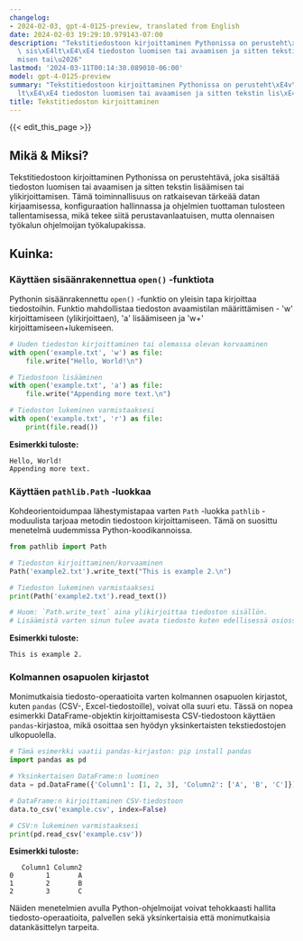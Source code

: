 ```yaml
---
changelog:
- 2024-02-03, gpt-4-0125-preview, translated from English
date: 2024-02-03 19:29:10.979143-07:00
description: "Tekstitiedostoon kirjoittaminen Pythonissa on perusteht\xE4v\xE4, joka\
  \ sis\xE4lt\xE4\xE4 tiedoston luomisen tai avaamisen ja sitten tekstin lis\xE4\xE4\
  misen tai\u2026"
lastmod: '2024-03-11T00:14:30.089010-06:00'
model: gpt-4-0125-preview
summary: "Tekstitiedostoon kirjoittaminen Pythonissa on perusteht\xE4v\xE4, joka sis\xE4\
  lt\xE4\xE4 tiedoston luomisen tai avaamisen ja sitten tekstin lis\xE4\xE4misen tai\u2026"
title: Tekstitiedoston kirjoittaminen
---
```


{{< edit_this_page >}}

## Mikä & Miksi?
Tekstitiedostoon kirjoittaminen Pythonissa on perustehtävä, joka sisältää tiedoston luomisen tai avaamisen ja sitten tekstin lisäämisen tai ylikirjoittamisen. Tämä toiminnallisuus on ratkaisevan tärkeää datan kirjaamisessa, konfiguraation hallinnassa ja ohjelmien tuottaman tulosteen tallentamisessa, mikä tekee siitä perustavanlaatuisen, mutta olennaisen työkalun ohjelmoijan työkalupakissa.

## Kuinka:
### Käyttäen sisäänrakennettua `open()` -funktiota
Pythonin sisäänrakennettu `open()` -funktio on yleisin tapa kirjoittaa tiedostoihin. Funktio mahdollistaa tiedoston avaamistilan määrittämisen - 'w' kirjoittamiseen (ylikirjoittaen), 'a' lisäämiseen ja 'w+' kirjoittamiseen+lukemiseen.

```python
# Uuden tiedoston kirjoittaminen tai olemassa olevan korvaaminen
with open('example.txt', 'w') as file:
    file.write("Hello, World!\n")

# Tiedostoon lisääminen
with open('example.txt', 'a') as file:
    file.write("Appending more text.\n")

# Tiedoston lukeminen varmistaaksesi
with open('example.txt', 'r') as file:
    print(file.read())
```
**Esimerkki tuloste:**
```
Hello, World!
Appending more text.
```
### Käyttäen `pathlib.Path` -luokkaa
Kohdeorientoidumpaa lähestymistapaa varten `Path` -luokka `pathlib` -moduulista tarjoaa metodin tiedostoon kirjoittamiseen. Tämä on suosittu menetelmä uudemmissa Python-koodikannoissa.

```python
from pathlib import Path

# Tiedoston kirjoittaminen/korvaaminen
Path('example2.txt').write_text("This is example 2.\n")

# Tiedoston lukeminen varmistaaksesi
print(Path('example2.txt').read_text())

# Huom: `Path.write_text` aina ylikirjoittaa tiedoston sisällön. 
# Lisäämistä varten sinun tulee avata tiedosto kuten edellisessä osiossa näytettiin.
```
**Esimerkki tuloste:**
```
This is example 2.
```

### Kolmannen osapuolen kirjastot
Monimutkaisia tiedosto-operaatioita varten kolmannen osapuolen kirjastot, kuten `pandas` (CSV-, Excel-tiedostoille), voivat olla suuri etu. Tässä on nopea esimerkki DataFrame-objektin kirjoittamisesta CSV-tiedostoon käyttäen `pandas`-kirjastoa, mikä osoittaa sen hyödyn yksinkertaisten tekstiedostojen ulkopuolella.

```python
# Tämä esimerkki vaatii pandas-kirjaston: pip install pandas
import pandas as pd

# Yksinkertaisen DataFrame:n luominen
data = pd.DataFrame({'Column1': [1, 2, 3], 'Column2': ['A', 'B', 'C']})

# DataFrame:n kirjoittaminen CSV-tiedostoon
data.to_csv('example.csv', index=False)

# CSV:n lukeminen varmistaaksesi
print(pd.read_csv('example.csv'))
```
**Esimerkki tuloste:**
```
   Column1 Column2
0        1       A
1        2       B
2        3       C
```

Näiden menetelmien avulla Python-ohjelmoijat voivat tehokkaasti hallita tiedosto-operaatioita, palvellen sekä yksinkertaisia että monimutkaisia datankäsittelyn tarpeita.
